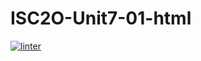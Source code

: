 # ISC2O-Unit7-01-html
 [![linter](https://github.com/Samuel-Webster-Is-Da-Best/ISC2O-Unit7-01-html/workflows/linter/badge.svg)](https://github.com/marketplace/actions/super-linter)
